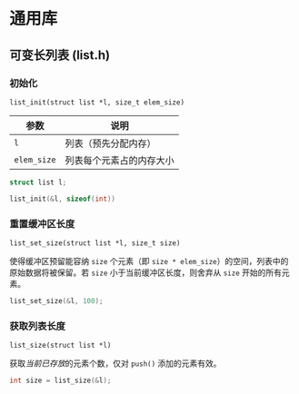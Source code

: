 通用库
=====

可变长列表 (list.h)
------------------

### 初始化 ###

    list_init(struct list *l, size_t elem_size)

参数         | 说明
------------|----------------------
`l`         | 列表（预先分配内存）
`elem_size` | 列表每个元素占的内存大小

```c
struct list l;

list_init(&l, sizeof(int))
```

### 重置缓冲区长度 ###

    list_set_size(struct list *l, size_t size)

使得缓冲区预留能容纳 `size` 个元素（即 `size * elem_size`）的空间，列表中的原始数据将被保留。若 `size` 小于当前缓冲区长度，则舍弃从 `size` 开始的所有元素。

```c
list_set_size(&l, 100);
```

### 获取列表长度 ###

    list_size(struct list *l)

获取*当前已存放*的元素个数，仅对 `push()` 添加的元素有效。

```c
int size = list_size(&l);
```

